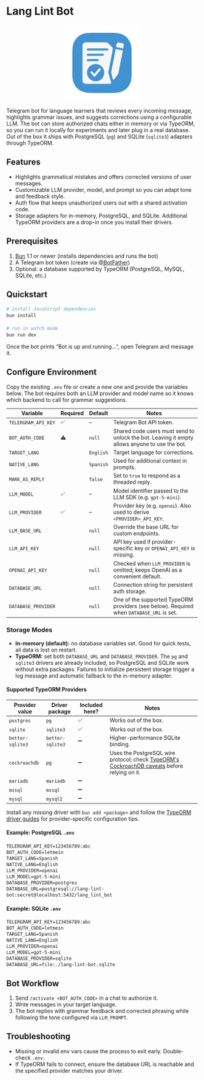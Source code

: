 # Lang Lint Bot

<p align="center">
  <img src="docs/assets/logo.png" alt="Lang Lint Bot Logo" width="200">
</p>

Telegram bot for language learners that reviews every incoming message, highlights grammar issues, and suggests corrections using a configurable LLM. The bot can store authorized chats either in memory or via TypeORM, so you can run it locally for experiments and later plug in a real database. Out of the box it ships with PostgreSQL (`pg`) and SQLite (`sqlite3`) adapters through TypeORM.

## Features
- Highlights grammatical mistakes and offers corrected versions of user messages.
- Customizable LLM provider, model, and prompt so you can adapt tone and feedback style.
- Auth flow that keeps unauthorized users out with a shared activation code.
- Storage adapters for in-memory, PostgreSQL, and SQLite. Additional TypeORM providers are a drop-in once you install their drivers.

## Prerequisites
1. [Bun](https://bun.sh) 1.1 or newer (installs dependencies and runs the bot)
2. A Telegram bot token (create via [@BotFather](https://t.me/BotFather))
3. Optional: a database supported by TypeORM (PostgreSQL, MySQL, SQLite, etc.)

## Quickstart
```bash
# install JavaScript dependencies
bun install

# run in watch mode
bun run dev
```

Once the bot prints “Bot is up and running…”, open Telegram and message it.

## Configure Environment
Copy the existing `.env` file or create a new one and provide the variables below. The bot requires both an LLM provider and model name so it knows which backend to call for grammar suggestions.

| Variable | Required | Default | Notes |
| --- | --- | --- | --- |
| `TELERGRAM_API_KEY` | ✅ | – | Telegram Bot API token. |
| `BOT_AUTH_CODE` | ⚠️ | `null` | Shared code users must send to unlock the bot. Leaving it empty allows anyone to use the bot. |
| `TARGET_LANG` | | `English` | Target language for corrections. |
| `NATIVE_LANG` | | `Spanish` | Used for additional context in prompts. |
| `MARK_AS_REPLY` | | `false` | Set to `true` to respond as a threaded reply. |
| `LLM_MODEL` | ✅ | – | Model identifier passed to the LLM SDK (e.g. `gpt-5-mini`). |
| `LLM_PROVIDER` | ✅ | – | Provider key (e.g. `openai`). Also used to derive `<PROVIDER>_API_KEY`. |
| `LLM_BASE_URL` | | `null` | Override the base URL for custom endpoints. |
| `LLM_API_KEY` | | `null` | API key used if provider-specific key or `OPENAI_API_KEY` is missing. |
| `OPENAI_API_KEY` | | `null` | Checked when `LLM_PROVIDER` is omitted; keeps OpenAI as a convenient default. |
| `DATABASE_URL` | | `null` | Connection string for persistent auth storage. |
| `DATABASE_PROVIDER` | | `null` | One of the supported TypeORM providers (see below). Required when `DATABASE_URL` is set. |

### Storage Modes
- **In-memory (default):** no database variables set. Good for quick tests, all data is lost on restart.
- **TypeORM:** set both `DATABASE_URL` and `DATABASE_PROVIDER`. The `pg` and `sqlite3` drivers are already included, so PostgreSQL and SQLite work without extra packages. Failures to initialize persistent storage trigger a log message and automatic fallback to the in-memory adapter.

#### Supported TypeORM Providers

| Provider value | Driver package | Included here? | Notes |
| --- | --- | --- | --- |
| `postgres` | `pg` | ✅ | Works out of the box. |
| `sqlite` | `sqlite3` | ✅ | Works out of the box. |
| `better-sqlite3` | `better-sqlite3` | ➖ | Higher-performance SQLite binding. |
| `cockroachdb` | `pg` | ➖ | Uses the PostgreSQL wire protocol; check [TypeORM's CockroachDB caveats](https://typeorm.io) before relying on it. |
| `mariadb` | `mariadb` | ➖ | |
| `mssql` | `mssql` | ➖ | |
| `mysql` | `mysql2` | ➖ | |

Install any missing driver with `bun add <package>` and follow the [TypeORM driver guides](https://typeorm.io/docs/drivers/sqlite) for provider-specific configuration tips.

#### Example: PostgreSQL `.env`
```env
TELERGRAM_API_KEY=123456789:abc
BOT_AUTH_CODE=letmein
TARGET_LANG=Spanish
NATIVE_LANG=English
LLM_PROVIDER=openai
LLM_MODEL=gpt-5-mini
DATABASE_PROVIDER=postgres
DATABASE_URL=postgresql://lang-lint-bot:secret@localhost:5432/lang_lint_bot
```

#### Example: SQLite `.env`
```env
TELERGRAM_API_KEY=123456789:abc
BOT_AUTH_CODE=letmein
TARGET_LANG=Spanish
NATIVE_LANG=English
LLM_PROVIDER=openai
LLM_MODEL=gpt-5-mini
DATABASE_PROVIDER=sqlite
DATABASE_URL=file:./lang-lint-bot.sqlite
```

## Bot Workflow
1. Send `/activate <BOT_AUTH_CODE>` in a chat to authorize it.
2. Write messages in your target language.
3. The bot replies with grammar feedback and corrected phrasing while following the tone configured via `LLM_PROMPT`.

## Troubleshooting
- Missing or invalid env vars cause the process to exit early. Double-check `.env`.
- If TypeORM fails to connect, ensure the database URL is reachable and the specified provider matches your driver.
